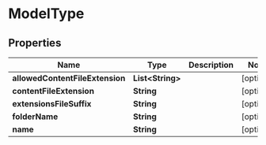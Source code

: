
# ModelType

## Properties
Name | Type | Description | Notes
------------ | ------------- | ------------- | -------------
**allowedContentFileExtension** | **List&lt;String&gt;** |  |  [optional]
**contentFileExtension** | **String** |  |  [optional]
**extensionsFileSuffix** | **String** |  |  [optional]
**folderName** | **String** |  |  [optional]
**name** | **String** |  |  [optional]



